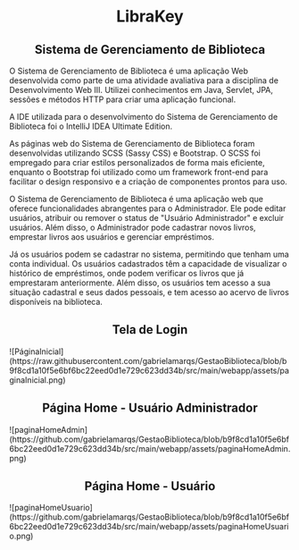 <!-- 1- titulo do projeto -->
<h1 align="center"> LibraKey </h1>
<h2 align="center"> Sistema de Gerenciamento de Biblioteca </h2>

<!-- 2- descrição do projeto -->
<p>
O Sistema de Gerenciamento de Biblioteca é uma aplicação Web desenvolvida como parte de uma atividade avaliativa para a disciplina de Desenvolvimento Web III. Utilizei conhecimentos em Java, Servlet, JPA, sessões e métodos HTTP para criar uma aplicação funcional. 
</p>
<p>
  A IDE utilizada para o desenvolvimento do Sistema de Gerenciamento de Biblioteca foi o IntelliJ IDEA Ultimate Edition.
</p>
<p>
As páginas web do Sistema de Gerenciamento de Biblioteca foram desenvolvidas utilizando SCSS (Sassy CSS) e Bootstrap. O SCSS foi empregado para criar estilos personalizados de forma mais eficiente, enquanto o Bootstrap foi utilizado como um framework front-end para facilitar o design responsivo e a criação de componentes prontos para uso.
</p>

<!-- 2- Funcionalidades do projeto -->
<p>
O Sistema de Gerenciamento de Biblioteca é uma aplicação web que oferece funcionalidades abrangentes para o Administrador. Ele pode editar usuários, atribuir ou remover o status de "Usuário Administrador" e excluir usuários. Além disso, o Administrador pode cadastrar novos livros, emprestar livros aos usuários e gerenciar empréstimos. 
</p>

<p>
  Já os usuários podem se cadastrar no sistema, permitindo que tenham uma conta individual. Os usuários cadastrados têm a capacidade de visualizar o histórico de empréstimos, onde podem verificar os livros que já emprestaram anteriormente. Além disso, os usuários tem acesso a sua situação cadastral e seus dados pessoais, e tem acesso ao acervo de livros disponíveis na biblioteca.
</p>

<!-- tela de login -->
<h2 align="center"> Tela de Login </h2>
![PáginaInicial](https://raw.githubusercontent.com/gabrielamarqs/GestaoBiblioteca/blob/b9f8cd1a10f5e6bf6bc22eed0d1e729c623dd34b/src/main/webapp/assets/paginaInicial.png)

<!-- página home de um Usuário Administrador -->
<h2 align="center"> Página Home - Usuário Administrador </h2>
![paginaHomeAdmin](https://github.com/gabrielamarqs/GestaoBiblioteca/blob/b9f8cd1a10f5e6bf6bc22eed0d1e729c623dd34b/src/main/webapp/assets/paginaHomeAdmin.png)

<!-- página home de um Usuário -->
<h2 align="center"> Página Home - Usuário </h2>
![paginaHomeUsuario](https://github.com/gabrielamarqs/GestaoBiblioteca/blob/b9f8cd1a10f5e6bf6bc22eed0d1e729c623dd34b/src/main/webapp/assets/paginaHomeUsuario.png)

<!-- página cadastro usuario -->
<!-- página cadastro livro -->
<!-- página emprestimos -->
<!-- página usuário -->

<!-- projetos futuros 
  implementar um esqueceu senha
  implementar um método para que os usuários possam editar suas informações, para que possam renovar livros da sua própria conta
  
-->








